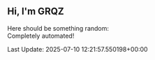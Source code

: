 ## Hi, I'm GRQZ
Here should be something random:  
Completely automated!

Last Update: 2025-07-10 12:21:57.550198+00:00
